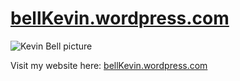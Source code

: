 # [bellKevin.wordpress.com](https://bellkevin.wordpress.com)
![Kevin Bell picture](https://media-exp1.licdn.com/dms/image/C5603AQG8pOElhGM67Q/profile-displayphoto-shrink_200_200/0/1567641990062?e=1665619200&v=beta&t=_BOUed7onC75UMck2qQObciwjstxubQJHyV37Uj6XZI)


Visit my website here: [bellKevin.wordpress.com](https://bellkevin.wordpress.com)
